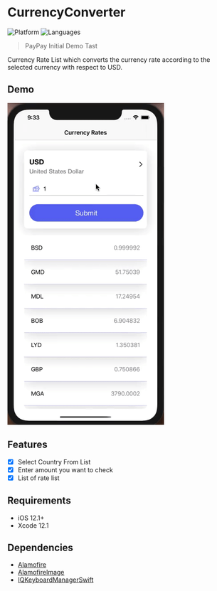 # CurrencyConverter
![Platform](https://img.shields.io/badge/Platform-iOS-silver.svg)
![Languages](https://img.shields.io/badge/Language-Swift-orange.svg)


> PayPay Initial Demo Tast 

Currency Rate List which converts the currency rate according to the selected currency with respect to USD.


## Demo
![Palmu Dating App](/Resources/Demo.gif)

## Features
- [x] Select Country From List
- [x] Enter amount you want to check
- [x] List of rate list

## Requirements
- iOS 12.1+
- Xcode 12.1

## Dependencies
- [Alamofire](https://github.com/Alamofire/Alamofire)
- [AlamofireImage](https://github.com/Alamofire/AlamofireImage)
- [IQKeyboardManagerSwift](https://github.com/hackiftekhar/IQKeyboardManager)

